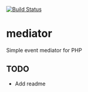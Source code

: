 [![Build Status](https://travis-ci.org/messyOne/mediator.svg?branch=master)](https://travis-ci.org/messyOne/mediator)

# mediator
Simple event mediator for PHP

## TODO
- Add readme
